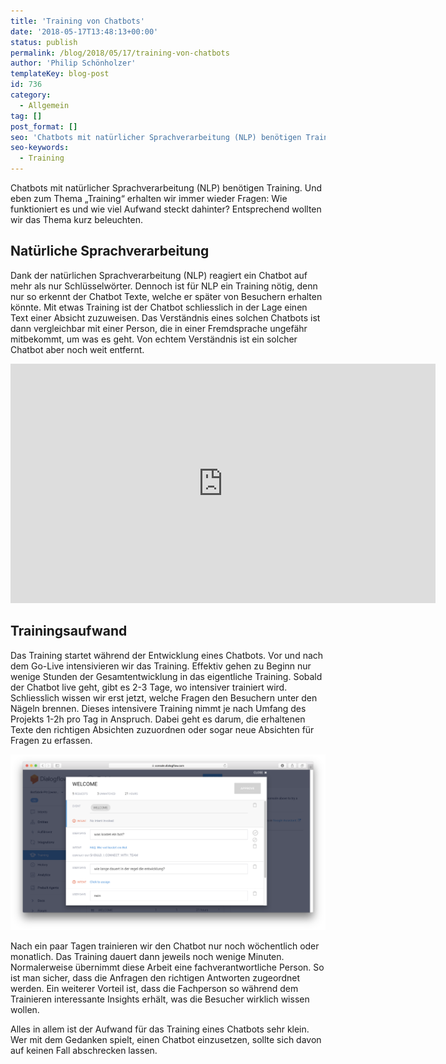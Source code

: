 ```yaml
---
title: 'Training von Chatbots'
date: '2018-05-17T13:48:13+00:00'
status: publish
permalink: /blog/2018/05/17/training-von-chatbots
author: 'Philip Schönholzer'
templateKey: blog-post
id: 736
category:
  - Allgemein
tag: []
post_format: []
seo: 'Chatbots mit natürlicher Sprachverarbeitung (NLP) benötigen Training. Wir erhalten zu Thema "Training" immer wieder Fragen: Wie funktioniert es und wieviel Aufwand steckt dahinter. Entsprechend wollte wir das Thema kurz beleuchten.'
seo-keywords:
  - Training
---
```


Chatbots mit natürlicher Sprachverarbeitung (NLP) benötigen Training. Und eben zum Thema „Training“ erhalten wir immer wieder Fragen: Wie funktioniert es und wie viel Aufwand steckt dahinter? Entsprechend wollten wir das Thema kurz beleuchten.

## Natürliche Sprachverarbeitung

Dank der natürlichen Sprachverarbeitung (NLP) reagiert ein Chatbot auf mehr als nur Schlüsselwörter. Dennoch ist für NLP ein Training nötig, denn nur so erkennt der Chatbot Texte, welche er später von Besuchern erhalten könnte. Mit etwas Training ist der Chatbot schliesslich in der Lage einen Text einer Absicht zuzuweisen. Das Verständnis eines solchen Chatbots ist dann vergleichbar mit einer Person, die in einer Fremdsprache ungefähr mitbekommt, um was es geht. Von echtem Verständnis ist ein solcher Chatbot aber noch weit entfernt.

<iframe allow="autoplay; encrypted-media" allowfullscreen="" frameborder="0" height="383" src="https://www.youtube.com/embed/uH8xdtRABy0?feature=oembed" width="680"></iframe>

## Trainingsaufwand

Das Training startet während der Entwicklung eines Chatbots. Vor und nach dem Go-Live intensivieren wir das Training. Effektiv gehen zu Beginn nur wenige Stunden der Gesamtentwicklung in das eigentliche Training. Sobald der Chatbot live geht, gibt es 2-3 Tage, wo intensiver trainiert wird. Schliesslich wissen wir erst jetzt, welche Fragen den Besuchern unter den Nägeln brennen. Dieses intensivere Training nimmt je nach Umfang des Projekts 1-2h pro Tag in Anspruch. Dabei geht es darum, die erhaltenen Texte den richtigen Absichten zuzuordnen oder sogar neue Absichten für Fragen zu erfassen.

![](Screen-Shot-2018-05-16-at-14.30.59.png)

Nach ein paar Tagen trainieren wir den Chatbot nur noch wöchentlich oder monatlich. Das Training dauert dann jeweils noch wenige Minuten. Normalerweise übernimmt diese Arbeit eine fachverantwortliche Person. So ist man sicher, dass die Anfragen den richtigen Antworten zugeordnet werden. Ein weiterer Vorteil ist, dass die Fachperson so während dem Trainieren interessante Insights erhält, was die Besucher wirklich wissen wollen.

Alles in allem ist der Aufwand für das Training eines Chatbots sehr klein. Wer mit dem Gedanken spielt, einen Chatbot einzusetzen, sollte sich davon auf keinen Fall abschrecken lassen.
